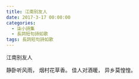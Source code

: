 ```yaml
---
title: 江南别友人
date: 2017-3-17 00:00:00
categories:
  - 柒小詩集
  - 長詞短句詩如歌
tags: 長詞短句詩如歌
---
```


江南别友人

静卧听风雨，
烟村花草香。
佳人对酒暖，
异乡莫惶惶。
